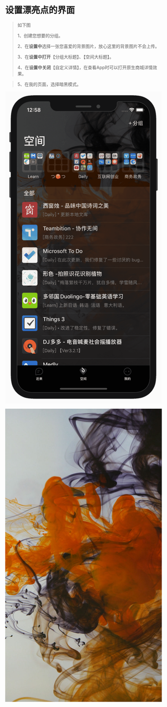 # 设置漂亮点的界面

> 如下图
>
> 1、创建您想要的分组。
>
> 2、在**设置中**选择一张您喜爱的背景图片，放心这里的背景图片不会上传。
>
> 3、在**设置中打开**【分组大标题】、【空间大标题】。
>
> 4、在**设置中关闭**【自定义详情】，在查看App时可以打开原生商城详情效果。

> 5、在我的页面，选择暗黑模式。

![](../.gitbook/assets/11-2.png)

![&#x793A;&#x4F8B;&#x80CC;&#x666F;&#x56FE;](../.gitbook/assets/bg.jpeg)

